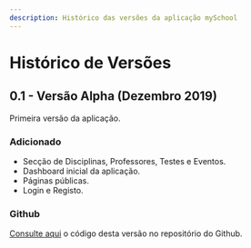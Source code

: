 ```yaml
---
description: Histórico das versões da aplicação mySchool
---
```


# Histórico de Versões

## 0.1 - Versão Alpha \(Dezembro 2019\)

Primeira versão da aplicação.

### Adicionado

* Secção de Disciplinas, Professores, Testes e Eventos.
* Dashboard inicial da aplicação.
* Páginas públicas.
* Login e Registo.

### Github

[Consulte aqui](https://github.com/myschool-app/mySchool/releases/tag/0.1-alpha) o código desta versão no repositório do Github.

